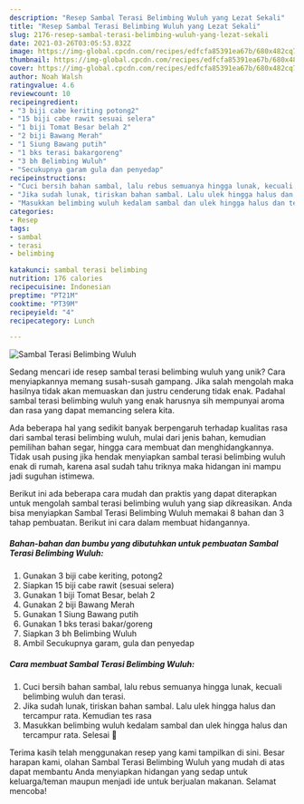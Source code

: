 ```yaml
---
description: "Resep Sambal Terasi Belimbing Wuluh yang Lezat Sekali"
title: "Resep Sambal Terasi Belimbing Wuluh yang Lezat Sekali"
slug: 2176-resep-sambal-terasi-belimbing-wuluh-yang-lezat-sekali
date: 2021-03-26T03:05:53.832Z
image: https://img-global.cpcdn.com/recipes/edfcfa85391ea67b/680x482cq70/sambal-terasi-belimbing-wuluh-foto-resep-utama.jpg
thumbnail: https://img-global.cpcdn.com/recipes/edfcfa85391ea67b/680x482cq70/sambal-terasi-belimbing-wuluh-foto-resep-utama.jpg
cover: https://img-global.cpcdn.com/recipes/edfcfa85391ea67b/680x482cq70/sambal-terasi-belimbing-wuluh-foto-resep-utama.jpg
author: Noah Walsh
ratingvalue: 4.6
reviewcount: 10
recipeingredient:
- "3 biji cabe keriting potong2"
- "15 biji cabe rawit sesuai selera"
- "1 biji Tomat Besar belah 2"
- "2 biji Bawang Merah"
- "1 Siung Bawang putih"
- "1 bks terasi bakargoreng"
- "3 bh Belimbing Wuluh"
- "Secukupnya garam gula dan penyedap"
recipeinstructions:
- "Cuci bersih bahan sambal, lalu rebus semuanya hingga lunak, kecuali belimbing wuluh dan terasi."
- "Jika sudah lunak, tiriskan bahan sambal. Lalu ulek hingga halus dan tercampur rata. Kemudian tes rasa"
- "Masukkan belimbing wuluh kedalam sambal dan ulek hingga halus dan tercampur rata. Selesai 🤤"
categories:
- Resep
tags:
- sambal
- terasi
- belimbing

katakunci: sambal terasi belimbing 
nutrition: 176 calories
recipecuisine: Indonesian
preptime: "PT21M"
cooktime: "PT39M"
recipeyield: "4"
recipecategory: Lunch

---
```



![Sambal Terasi Belimbing Wuluh](https://img-global.cpcdn.com/recipes/edfcfa85391ea67b/680x482cq70/sambal-terasi-belimbing-wuluh-foto-resep-utama.jpg)

Sedang mencari ide resep sambal terasi belimbing wuluh yang unik? Cara menyiapkannya memang susah-susah gampang. Jika salah mengolah maka hasilnya tidak akan memuaskan dan justru cenderung tidak enak. Padahal sambal terasi belimbing wuluh yang enak harusnya sih mempunyai aroma dan rasa yang dapat memancing selera kita.

Ada beberapa hal yang sedikit banyak berpengaruh terhadap kualitas rasa dari sambal terasi belimbing wuluh, mulai dari jenis bahan, kemudian pemilihan bahan segar, hingga cara membuat dan menghidangkannya. Tidak usah pusing jika hendak menyiapkan sambal terasi belimbing wuluh enak di rumah, karena asal sudah tahu triknya maka hidangan ini mampu jadi suguhan istimewa.




Berikut ini ada beberapa cara mudah dan praktis yang dapat diterapkan untuk mengolah sambal terasi belimbing wuluh yang siap dikreasikan. Anda bisa menyiapkan Sambal Terasi Belimbing Wuluh memakai 8 bahan dan 3 tahap pembuatan. Berikut ini cara dalam membuat hidangannya.

<!--inarticleads1-->

##### Bahan-bahan dan bumbu yang dibutuhkan untuk pembuatan Sambal Terasi Belimbing Wuluh:

1. Gunakan 3 biji cabe keriting, potong2
1. Siapkan 15 biji cabe rawit (sesuai selera)
1. Gunakan 1 biji Tomat Besar, belah 2
1. Gunakan 2 biji Bawang Merah
1. Gunakan 1 Siung Bawang putih
1. Gunakan 1 bks terasi bakar/goreng
1. Siapkan 3 bh Belimbing Wuluh
1. Ambil Secukupnya garam, gula dan penyedap




<!--inarticleads2-->

##### Cara membuat Sambal Terasi Belimbing Wuluh:

1. Cuci bersih bahan sambal, lalu rebus semuanya hingga lunak, kecuali belimbing wuluh dan terasi.
1. Jika sudah lunak, tiriskan bahan sambal. Lalu ulek hingga halus dan tercampur rata. Kemudian tes rasa
1. Masukkan belimbing wuluh kedalam sambal dan ulek hingga halus dan tercampur rata. Selesai 🤤




Terima kasih telah menggunakan resep yang kami tampilkan di sini. Besar harapan kami, olahan Sambal Terasi Belimbing Wuluh yang mudah di atas dapat membantu Anda menyiapkan hidangan yang sedap untuk keluarga/teman maupun menjadi ide untuk berjualan makanan. Selamat mencoba!
